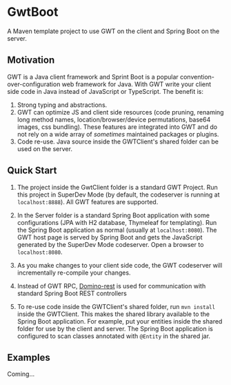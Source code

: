 # GwtBoot
A Maven template project to use GWT on the client and Spring Boot on the server.

## Motivation

GWT is a Java client framework and Sprint Boot is a popular convention-over-configuration web framework for Java.
With GWT write your client side code in Java instead of JavaScript or TypeScript. The benefit is:

1. Strong typing and abstractions. 
2. GWT can optimize JS and client side resources (code pruning, renaming long method names, location/browser/device permutations,
   base64 images, css bundling). These features are integrated into GWT and do not rely on a wide array of <i>sometimes</i> maintained packages or plugins.
3. Code re-use. Java source inside the GWTClient's shared folder can be used on the server.

## Quick Start

1. The project inside the GwtClient folder is a standard GWT Project. Run this project in SuperDev Mode (by default, the codeserver
is running at `localhost:8888`). All GWT features are supported.
2. In the Server folder is a standard Spring Boot application with some configurations (JPA with H2 database, Thymeleaf for templating). 
  Run the Spring Boot application as normal (usually at `localhost:8080`).
  The GWT host page is served by Spring Boot and gets the JavaScript generated by the SuperDev Mode codeserver.
  Open a browser to `localhost:8080`.
  
3. As you make changes to your client side code, the GWT codeserver will incrementally re-compile your changes.
4. Instead of GWT RPC, [Domino-rest](https://github.com/DominoKit/domino-rest) is used for communication with standard Spring Boot REST controllers
5. To re-use code inside the GWTClient's shared folder, run `mvn install` inside the GWTClient. This makes the shared
   library available to the Spring Boot application. For example, put your entities inside the shared folder for use by the
   client and server. The Spring Boot application is configured to scan classes annotated with `@Entity` in the shared jar. 

## Examples
Coming...
